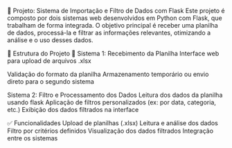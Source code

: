 📁 Projeto: Sistema de Importação e Filtro de Dados com Flask
Este projeto é composto por dois sistemas web desenvolvidos em Python com Flask, que trabalham de forma integrada. O objetivo principal é receber uma planilha de dados, processá-la e filtrar as informações relevantes, otimizando a análise e o uso desses dados.

📌 Estrutura do Projeto
🔹 Sistema 1: Recebimento da Planilha
Interface web para upload de arquivos .xlsx

Validação do formato da planilha
Armazenamento temporário ou envio direto para o segundo sistema

Sistema 2: Filtro e Processamento dos Dados
Leitura dos dados da planilha usando flask
Aplicação de filtros personalizados (ex: por data, categoria, etc.)
Exibição dos dados filtrados na interface

✅ Funcionalidades
Upload de planilhas (.xlsx)
Leitura e análise dos dados
Filtro por critérios definidos
Visualização dos dados filtrados
Integração entre os sistemas

